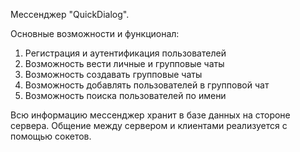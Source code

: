 Мессенджер "QuickDialog".

Основные возможности и функционал:
1. Регистрация и аутентификация пользователей
2. Возможность вести личные и групповые чаты
3. Возможность создавать групповые чаты
4. Возможность добавлять пользователей в групповой чат
5. Возможность поиска пользователей по имени

Всю информацию мессенджер хранит в базе данных на стороне сервера.
Общение между сервером и клиентами реализуется с помощью сокетов.
